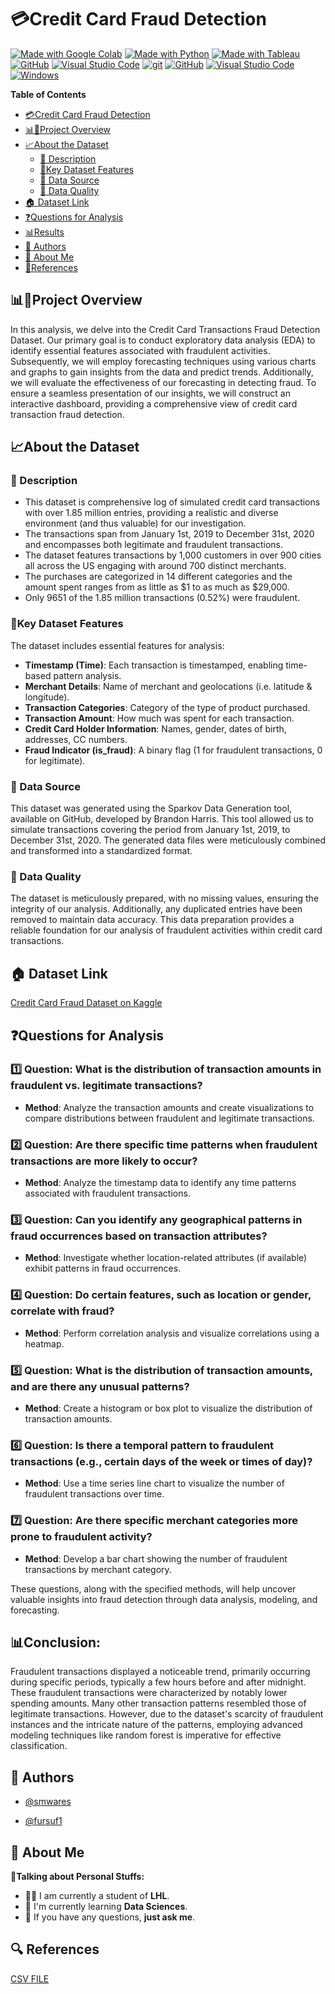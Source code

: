 # 💳Credit Card Fraud Detection

[![Made with Google Colab](https://img.shields.io/badge/Made%20with-Google%20Colab-orange?style=for-the-badge)](https://colab.research.google.com/)
[![Made with Python](https://img.shields.io/badge/Made%20with-Python-blue?style=for-the-badge)](https://www.python.org/)
[![Made with Tableau](https://img.shields.io/badge/Made%20with-Tableau-green?style=for-the-badge)](https://creativecommons.org/publicdomain/zero/1.0/)
[![GitHub](https://img.shields.io/badge/GitHub-Repo-blue?style=for-the-badge)](https://github.com/fursuf1/Credit-Card-Fraud-Detection)
[![Visual Studio Code](https://img.shields.io/badge/Editor-Visual%20Studio%20Code-blue?style=for-the-badge)](https://code.visualstudio.com/)
[![git](https://badgen.net/badge/icon/git?icon=git&label)](https://git-scm.com)
[![GitHub](https://img.shields.io/badge/--181717?logo=github&logoColor=ffffff)](https://github.com/)
[![Visual Studio Code](https://img.shields.io/badge/--007ACC?logo=visual%20studio%20code&logoColor=ffffff)](https://code.visualstudio.com/)
[![Windows](https://badgen.net/badge/icon/windows?icon=windows&label)](https://microsoft.com/windows/)

**Table of Contents**
- [💳Credit Card Fraud Detection](#credit-card-fraud-detection)
- [📊🚧Project Overview](#project-overview)
- [📈About the Dataset](#about-the-dataset)
  - [📝 Description](#description)
  - [🔑Key Dataset Features](#key-dataset-features)
  - [📂 Data Source](#data-source)
  - [🧹 Data Quality](#data-quality)
- [🏠 Dataset Link](#dataset-link)
- [❓Questions for Analysis](#questions-for-analysis)
- [📊Results](#results)
- [📓 Authors](#authors)
- [🚀 About Me](#about-me)
- [🌟References](#references)


## 📊🚧Project Overview

In this analysis, we delve into the Credit Card Transactions Fraud Detection Dataset. Our primary goal is to conduct exploratory data analysis (EDA) to identify essential features associated with fraudulent activities. Subsequently, we will employ forecasting techniques using various charts and graphs to gain insights from the data and predict trends. Additionally, we will evaluate the effectiveness of our forecasting in detecting fraud. To ensure a seamless presentation of our insights, we will construct an interactive dashboard, providing a comprehensive view of credit card transaction fraud detection.

## 📈About the Dataset

### 📝 Description

- This dataset is comprehensive log of simulated credit card transactions with over 1.85 million entries, providing a realistic and diverse environment (and thus valuable) for our investigation.
- The transactions span from January 1st, 2019 to December 31st, 2020 and encompasses both legitimate and fraudulent transactions.
- The dataset features transactions by 1,000 customers in over 900 cities all across the US engaging with around 700 distinct merchants.
- The purchases are categorized in 14 different categories and the amount spent ranges from as little as $1 to as much as $29,000.
- Only 9651 of the 1.85 million transactions (0.52%) were fraudulent.

### 🔑Key Dataset Features
The dataset includes essential features for analysis:

- **Timestamp (Time)**: Each transaction is timestamped, enabling time-based pattern analysis.
- **Merchant Details**: Name of merchant and geolocations (i.e. latitude & longitude).
- **Transaction Categories**: Category of the type of product purchased.
- **Transaction Amount**: How much was spent for each transaction.
- **Credit Card Holder Information**: Names, gender, dates of birth, addresses, CC numbers.
- **Fraud Indicator (is_fraud)**: A binary flag (1 for fraudulent transactions, 0 for legitimate).

### 📂 Data Source
This dataset was generated using the Sparkov Data Generation tool, available on GitHub, developed by Brandon Harris. This tool allowed us to simulate transactions covering the period from January 1st, 2019, to December 31st, 2020. The generated data files were meticulously combined and transformed into a standardized format.

### 🧹 Data Quality
The dataset is meticulously prepared, with no missing values, ensuring the integrity of our analysis. Additionally, any duplicated entries have been removed to maintain data accuracy.
This data preparation provides a reliable foundation for our analysis of fraudulent activities within credit card transactions.


## 🏠 Dataset Link

[Credit Card Fraud Dataset on Kaggle](https://www.kaggle.com/datasets/kartik2112/fraud-detection)

## ❓Questions for Analysis

### 1️⃣ **Question**: What is the distribution of transaction amounts in fraudulent vs. legitimate transactions?
   - **Method**: Analyze the transaction amounts and create visualizations to compare distributions between fraudulent and legitimate transactions.

### 2️⃣ **Question**: Are there specific time patterns when fraudulent transactions are more likely to occur?
   - **Method**: Analyze the timestamp data to identify any time patterns associated with fraudulent transactions.

### 3️⃣ **Question**: Can you identify any geographical patterns in fraud occurrences based on transaction attributes?
   - **Method**: Investigate whether location-related attributes (if available) exhibit patterns in fraud occurrences.

### 4️⃣ **Question**: Do certain features, such as location or gender, correlate with fraud?
   - **Method**: Perform correlation analysis and visualize correlations using a heatmap.

### 5️⃣ **Question**: What is the distribution of transaction amounts, and are there any unusual patterns?
   - **Method**: Create a histogram or box plot to visualize the distribution of transaction amounts.

### 6️⃣ **Question**: Is there a temporal pattern to fraudulent transactions (e.g., certain days of the week or times of day)?
   - **Method**: Use a time series line chart to visualize the number of fraudulent transactions over time.

### 7️⃣ **Question**: Are there specific merchant categories more prone to fraudulent activity?
   - **Method**: Develop a bar chart showing the number of fraudulent transactions by merchant category.

These questions, along with the specified methods, will help uncover valuable insights into fraud detection through data analysis, modeling, and forecasting.

## 📊Conclusion:

Fraudulent transactions displayed a noticeable trend, primarily occurring during specific periods, typically a few hours before and after midnight.
These fraudulent transactions were characterized by notably lower spending amounts.
Many other transaction patterns resembled those of legitimate transactions.
However, due to the dataset's scarcity of fraudulent instances and the intricate nature of the patterns, employing advanced modeling techniques like random forest is imperative for effective classification.

## 📓 Authors

- [@smwares](https://github.com/smwares)

- [@fursuf1](https://github.com/fursuf1)

## 🚀 About Me

**🌟Talking about Personal Stuffs:**

- 👨‍🏛 I am currently a student of **LHL**.
- 🌱 I'm currently learning **Data Sciences**. 
- 💬 If you have any questions, **just ask me**.

## 🔍 References
[CSV FILE](https://www.mediafire.com/file/4olkuu3ehwoihgl/fraud_cleaned.csv/file)




